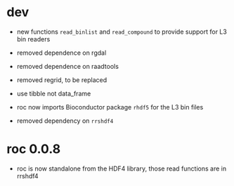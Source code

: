 # dev

* new functions `read_binlist` and `read_compound` to provide support for
 L3 bin readers
 
* removed dependence on rgdal

* removed dependence on raadtools

* removed regrid, to be replaced 

* use tibble not data_frame

* roc now imports Bioconductor package `rhdf5` for the L3 bin files

* removed dependency on `rrshdf4`

# roc 0.0.8

* roc is now standalone from the HDF4 library, those read functions are in rrshdf4
 
 
